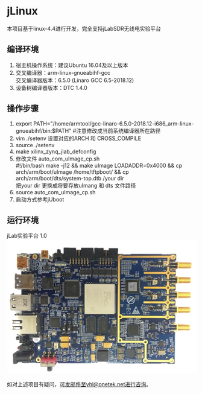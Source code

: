  # jLinux
本项目基于linux-4.4进行开发，完全支持jLabSDR无线电实验平台<br>

## 编译环境
1. 宿主机操作系统：建议Ubuntu 16.04及以上版本 <br>
2. 交叉编译器：arm-linux-gnueabihf-gcc<br>
   交叉编译器版本：6.5.0 (Linaro GCC 6.5-2018.12)<br>
3. 设备树编译器版本：DTC 1.4.0<br>

## 操作步骤
1.  export PATH="/home/armtool/gcc-linaro-6.5.0-2018.12-i686_arm-linux-gnueabihf/bin:$PATH"  #注意修改成当前系统编译器所在路径 <br>
2. vim ./setenv 设置对应的ARCH 和 CROSS_COMPILE
3. source ./setenv
4. make   xilinx_zynq_jlab_defconfig
5. 修改文件 auto_com_uImage_cp.sh <br>
   #!/bin/bash
     make -j12 && make uImage LOADADDR=0x4000 && cp arch/arm/boot/uImage /home/tftpboot/ && cp arch/arm/boot/dts/system-top.dtb /your dir<br>
把your dir 更换成将要存放uImang 和 dts 文件路径<br>
6. source auto_com_uImage_cp.sh<br>
7. 启动方式参考jUboot <br>


## 运行环境
jLab实验平台 1.0<br>
![load picture failed](https://github.com/JFounderSDR/openSCA/blob/master/jLab%E5%AE%9E%E9%AA%8C%E5%B9%B3%E5%8F%B0.png)<br>


如对上述项目有疑问，可发邮件至yhl@onetek.net进行咨询。  

